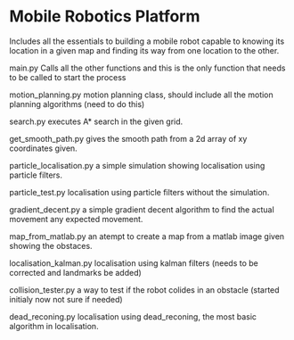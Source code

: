 # Mobile Robotics Platform
Includes all the essentials to building a mobile robot capable to knowing its location in a given map and finding its way from one location to the other.

main.py
	Calls all the other functions and this is the only function that needs to be called to start the process

motion_planning.py
	motion planning class, should include all the motion planning algorithms (need to do this)

search.py
	executes A* search in the given grid.

get_smooth_path.py
	gives the smooth path from a 2d array of xy coordinates given.

particle_localisation.py
	a simple simulation showing localisation using particle filters.

particle_test.py
	localisation using particle filters without the simulation.	

gradient_decent.py
	a simple gradient decent algorithm to find the actual movement any expected movement.

map_from_matlab.py
	an atempt to create a map from a matlab image given showing the obstaces.

localisation_kalman.py
	localisation using kalman filters (needs to be corrected and landmarks be added)

collision_tester.py
	a way to test if the robot colides in an obstacle (started initialy now not sure if needed)

dead_reconing.py
	localisation using dead_reconing, the most basic algorithm in localisation.